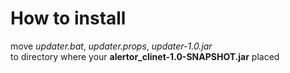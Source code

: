 # How to install
move *updater.bat*, *updater.props*, *updater-1.0.jar*<br>
to directory where your **alertor_clinet-1.0-SNAPSHOT.jar** placed 